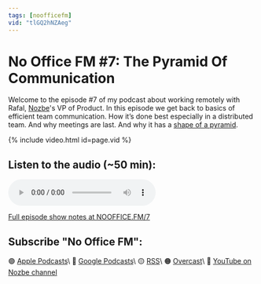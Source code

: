 ```yaml
---
tags: [noofficefm]
vid: "tlGQ2hNZAeg"
---
```


# No Office FM #7: The Pyramid Of Communication

Welcome to the episode #7 of my podcast about working remotely with Rafal, [Nozbe][n]'s VP of Product. In this episode we get back to basics of efficient team communication. How it’s done best especially in a distributed team. And why meetings are last. And why it has a [shape of a pyramid](https://nooffice.org/my-companys-pyramid-of-communication-revisited-fc54ae4b2a6d/).

{% include video.html id=page.vid %}

<!--More-->

## Listen to the audio (~50 min):

<audio controls>
<source src="https://media.transistor.fm/f3da5c7c/bac72c06.mp3" type="audio/mpeg">
</audio>

[Full episode show notes at NOOFFICE.FM/7](https://nooffice.fm/7)

## Subscribe "No Office FM":

🟣 [Apple Podcasts](https://podcasts.apple.com/podcast/no-office/id1527466890)\\
🔵 [Google Podcasts](https://podcasts.google.com/feed/aHR0cHM6Ly9mZWVkcy50cmFuc2lzdG9yLmZtL25vb2ZmaWNl)\\
🟡 [RSS](https://nozbe.com/nooffice.rss)\\
🟠 [Overcast](https://overcast.fm/itunes1527466890/no-office)\\
🔴 [YouTube on Nozbe channel](https://youtube.com/NozbeCom)

[n]: https://nozbe.com/